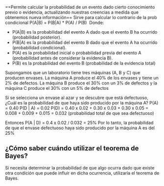 ==Permite calcular la probabilidad de un evento dado cierto conocimiento previo o evidencia, actualizando nuestras creencias a medida que obtenemos nueva información==
Sirve para calcular lo contrario de la prob condicional
P(A|B) = P(B|A) * P(A) / P(B) 
Donde:
- P(A|B) es la probabilidad del evento A dado que el evento B ha ocurrido (probabilidad posterior). 
- P(B|A) es la probabilidad del evento B dado que el evento A ha ocurrido (probabilidad condicional). 
- P(A) es la probabilidad inicial o probabilidad previa del evento A (probabilidad antes de considerar la evidencia B). 
- P(B) es la probabilidad del evento B (probabilidad de la evidencia total)

Supongamos que un laboratorio tiene tres máquinas (A, B y C) que producen envases. La máquina A produce el 40% de los envases y tiene un 2% de defectos. La máquina B produce el 30% con un 3% de defectos y la máquina C produce el 30% con un 5% de defectos

Si se selecciona un envase al azar y se descubre que está defectuoso, ¿Cuál es la probabilidad de que haya sido producido por la máquina A?
P(A) = 0.40
P(D | A) = 0.02
P(D) = 0.40 x 0.02 + 0.30 x 0.03 + 0.30 x 0.05 = 0.008 + 0.009 + 0.015 = 0.032 (probabilidad total de que sea defectuoso)

Entonces
P(A | D) = 0.4 x 0.02  / 0.032 = 25%
Por lo tanto, la probabilidad de que el envase defectuoso haya sido producido por la máquina A es del 25%
## ¿Cómo saber cuándo utilizar el teorema de Bayes?
Si necesita determinar la probabilidad de que algo ocurra dado que existe otra condición que puede influir en dicha ocurrencia, utilizaría el teorema de Bayes.
